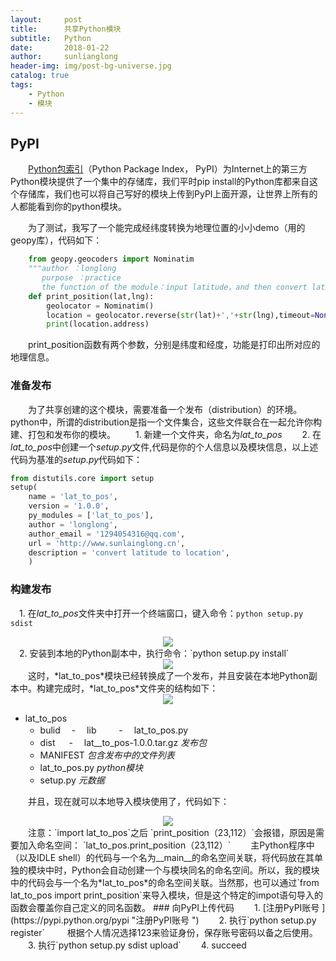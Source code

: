 ```yaml
---
layout:     post
title:      共享Python模块
subtitle:   Python
date:       2018-01-22
author:     sunlianglong
header-img: img/post-bg-universe.jpg
catalog: true
tags:
    - Python
    - 模块
---
```


## PyPI

　　[Python包索引](https://pypi.python.org/pypi "Python包索引")（Python Package Index， PyPI）为Internet上的第三方Python模块提供了一个集中的存储库，我们平时pip install的Python库都来自这个存储库，我们也可以将自己写好的模块上传到PyPI上面开源，让世界上所有的人都能看到你的python模块。

　　为了测试，我写了一个能完成经纬度转换为地理位置的小小demo（用的geopy库），代码如下：
```python
    from geopy.geocoders import Nominatim
    """author ：longlong
       purpose ：practice
       the function of the module：input latitude，and then convert latitude to location """
    def print_position(lat,lng):
        geolocator = Nominatim()
        location = geolocator.reverse(str(lat)+','+str(lng),timeout=None)
        print(location.address)
```

　　print_position函数有两个参数，分别是纬度和经度，功能是打印出所对应的地理信息。

### 准备发布

　　为了共享创建的这个模块，需要准备一个发布（distribution）的环境。python中，所谓的distribution是指一个文件集合，这些文件联合在一起允许你构建、打包和发布你的模块。
　　1. 新建一个文件夹，命名为*lat_to_pos*
　　2. 在*lat_to_pos*中创建一个*setup.py*文件,代码是你的个人信息以及模块信息，以上述代码为基准的*setup.py*代码如下：

```python
from distutils.core import setup
setup(
    name = 'lat_to_pos',
    version = '1.0.0',
    py_modules = ['lat_to_pos'],
    author = 'longlong',
    author_email = '1294054316@qq.com',
    url = 'http://www.sunlainglong.cn',
    description = 'convert latitude to location',
    )
```
### 构建发布
　1. 在*lat_to_pos*文件夹中打开一个终端窗口，键入命令：`python setup.py sdist`
<center>
<img src="http://myblog-1253290602.file.myqcloud.com/longlong-blog/python-pypi-1.png">
</center>
　2. 安装到本地的Python副本中，执行命令：`python setup.py install`
<center>
<img src="http://myblog-1253290602.file.myqcloud.com/longlong-blog/python-pypi-2.png" />
</center>
　　这时，*lat_to_pos*模块已经转换成了一个发布，并且安装在本地Python副本中。构建完成时，*lat_to_pos*文件夹的结构如下：
<center>
<img src="http://myblog-1253290602.file.myqcloud.com/longlong-blog/python-pypi-3.png"/>
</center>

- lat_to_pos
  - bulid
    　- 　lib
　　		- 　lat_to_pos.py
  - dist
 　   -　 lat__to_pos-1.0.0.tar.gz  *发布包*
  - MANIFEST                    *包含发布中的文件列表*
  - lat_to_pos.py               *python模块*
  - setup.py                    *元数据*

　　并且，现在就可以本地导入模块使用了，代码如下：
<center>
<img src="http://myblog-1253290602.file.myqcloud.com/longlong-blog/python-pypi-4.png" />
</center>
　　注意：`import lat_to_pos`之后 `print_position（23,112）`会报错，原因是需要加入命名空间： `lat_to_pos.print_position（23,112）`
　　主Python程序中（以及IDLE shell）的代码与一个名为__main__的命名空间关联，将代码放在其单独的模块中时，Python会自动创建一个与模块同名的命名空间。所以，我的模块中的代码会与一个名为*lat_to_pos*的命名空间关联。当然那，也可以通过`from lat_to_pos import print_position`来导入模块，但是这个特定的impot语句导入的函数会覆盖你自己定义的同名函数。
### 向PyPI上传代码
　　1. [注册PyPI账号 ](https://pypi.python.org/pypi "注册PyPI账号 ")
　　2. 执行`python setup.py register`
　　	根据个人情况选择123来验证身份，保存账号密码以备之后使用。
　　3. 执行`python setup.py sdist upload`
　　4. succeed






